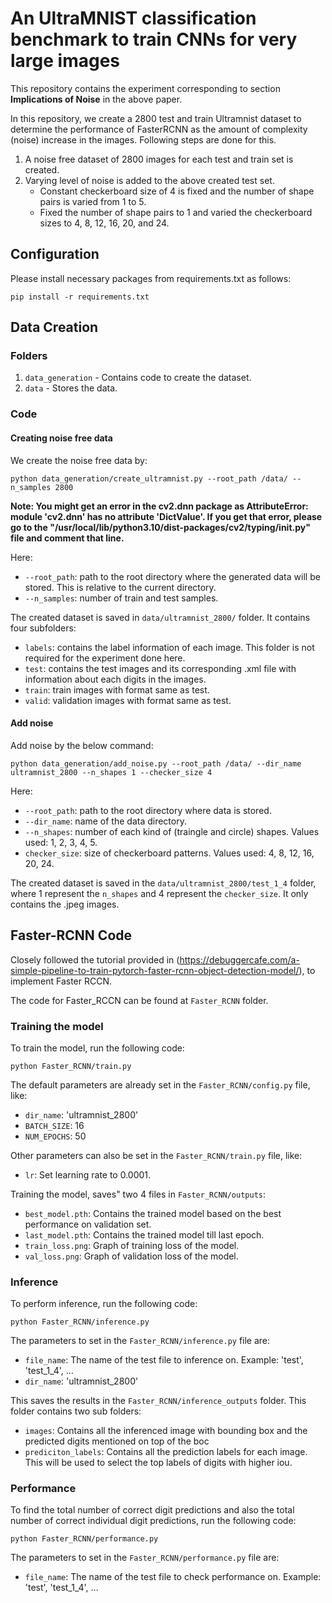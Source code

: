 # An UltraMNIST classification benchmark to train CNNs for very large images

This repository contains the experiment corresponding to section **Implications of Noise** in the above paper.

In this repository, we create a 2800 test and train Ultramnist dataset to determine the performance of FasterRCNN as the amount of complexity (noise) increase in the images. Following steps are done for this. 
1. A noise free dataset of 2800 images for each test and train set is created.
2. Varying level of noise is added to the above created test set.
    - Constant checkerboard size of 4 is fixed and the number of shape pairs is varied from 1 to 5.
    - Fixed the number of shape pairs to 1 and varied the checkerboard sizes to 4, 8, 12, 16, 20, and 24.

## Configuration
Please install necessary packages from requirements.txt as follows: 
```
pip install -r requirements.txt
```

## Data Creation
### Folders
1. `data_generation` - Contains code to create the dataset.
2. `data` - Stores the data. 

### Code

#### Creating noise free data
We create the noise free data by: 
```
python data_generation/create_ultramnist.py --root_path /data/ --n_samples 2800
```

**Note: You might get an error in the cv2.dnn package as AttributeError: module 'cv2.dnn' has no attribute 'DictValue'. If you get that error, please go to the "/usr/local/lib/python3.10/dist-packages/cv2/typing/__init__.py" file and comment that line.**

Here: 
- `--root_path`: path to the root directory where the generated data will be stored. This is relative to the current directory.
- `--n_samples`: number of train and test samples.

The created dataset is saved in `data/ultramnist_2800/` folder. It contains four subfolders:
- `labels`: contains the label information of each image. This folder is not required for the experiment done here.
- `test`: contains the test images and its corresponding .xml file with information about each digits in the images.
- `train`: train images with format same as test.
- `valid`: validation images with format same as test.

#### Add noise
Add noise by the below command:
```
python data_generation/add_noise.py --root_path /data/ --dir_name ultramnist_2800 --n_shapes 1 --checker_size 4
```

Here:
- `--root_path`: path to the root directory where data is stored.
- `--dir_name`: name of the data directory.
- `--n_shapes`: number of each kind of (traingle and circle) shapes. Values used: 1, 2, 3, 4, 5.
- `checker_size`: size of checkerboard patterns. Values used: 4, 8, 12, 16, 20, 24. 

The created dataset is saved in the `data/ultramnist_2800/test_1_4` folder, where 1 represent the `n_shapes` and  4 represent the `checker_size`. It only contains the .jpeg images.

## Faster-RCNN Code
Closely followed the tutorial provided in (https://debuggercafe.com/a-simple-pipeline-to-train-pytorch-faster-rcnn-object-detection-model/), to implement Faster RCCN.

The code for Faster_RCCN can be found at `Faster_RCNN` folder. 

### Training the model
To train the model, run the following code:
```
python Faster_RCNN/train.py
```

The default parameters are already set in the `Faster_RCNN/config.py` file, like:
- `dir_name`: 'ultramnist_2800'
- `BATCH_SIZE`: 16
- `NUM_EPOCHS`: 50

Other parameters can also be set in the `Faster_RCNN/train.py` file, like:
- `lr`: Set learning rate to 0.0001.

Training the model, saves" two 4 files in `Faster_RCNN/outputs`:
- `best_model.pth`: Contains the trained model based on the best performance on validation set.
- `last_model.pth`: Contains the trained model till last epoch.
- `train_loss.png`: Graph of training loss of the model.
- `val_loss.png`: Graph of validation loss of the model.

### Inference
To perform inference, run the following code:
```
python Faster_RCNN/inference.py
```

The parameters to set in the `Faster_RCNN/inference.py` file are:
- `file_name`: The name of the test file to inference on. Example: 'test', 'test_1_4', ...
- `dir_name`: 'ultramnist_2800'

This saves the results in the `Faster_RCNN/inference_outputs` folder. This folder contains two sub folders:
- `images`: Contains all the inferenced image with bounding box and the predicted digits mentioned on top of the boc
- `prediciton_labels`: Contains all the prediction labels for each image. This will be used to select the top labels of digits with higher iou.

### Performance
To find the total number of correct digit predictions and also the total number of correct individual digit predictions, run the following code:
```
python Faster_RCNN/performance.py
```

The parameters to set in the `Faster_RCNN/performance.py` file are:
- `file_name`: The name of the test file to check performance on. Example: 'test', 'test_1_4', ...

